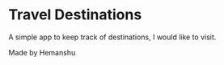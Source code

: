 # Travel Destinations

A simple app to keep track of destinations, I would like to visit.

Made by Hemanshu
